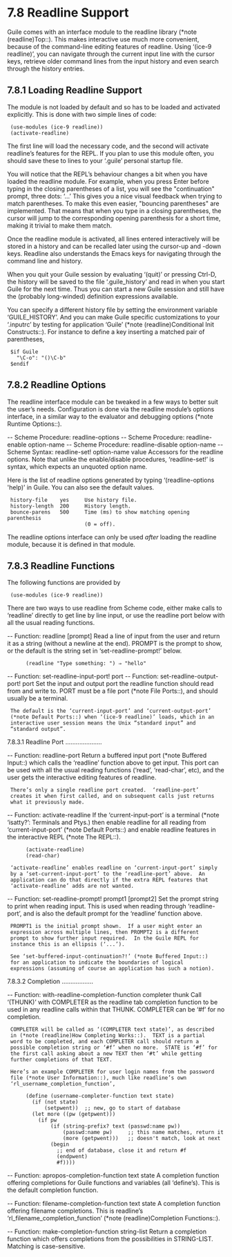 7.8 Readline Support
====================

Guile comes with an interface module to the readline library (*note
(readline)Top::).  This makes interactive use much more convenient,
because of the command-line editing features of readline.  Using ‘(ice-9
readline)’, you can navigate through the current input line with the
cursor keys, retrieve older command lines from the input history and
even search through the history entries.

7.8.1 Loading Readline Support
------------------------------

The module is not loaded by default and so has to be loaded and
activated explicitly.  This is done with two simple lines of code:

     (use-modules (ice-9 readline))
     (activate-readline)

   The first line will load the necessary code, and the second will
activate readline’s features for the REPL. If you plan to use this
module often, you should save these to lines to your ‘.guile’ personal
startup file.

   You will notice that the REPL’s behaviour changes a bit when you have
loaded the readline module.  For example, when you press Enter before
typing in the closing parentheses of a list, you will see the
"continuation" prompt, three dots: ‘...’ This gives you a nice visual
feedback when trying to match parentheses.  To make this even easier,
"bouncing parentheses" are implemented.  That means that when you type
in a closing parentheses, the cursor will jump to the corresponding
opening parenthesis for a short time, making it trivial to make them
match.

   Once the readline module is activated, all lines entered
interactively will be stored in a history and can be recalled later
using the cursor-up and -down keys.  Readline also understands the Emacs
keys for navigating through the command line and history.

   When you quit your Guile session by evaluating ‘(quit)’ or pressing
Ctrl-D, the history will be saved to the file ‘.guile_history’ and read
in when you start Guile for the next time.  Thus you can start a new
Guile session and still have the (probably long-winded) definition
expressions available.

   You can specify a different history file by setting the environment
variable ‘GUILE_HISTORY’.  And you can make Guile specific
customizations to your ‘.inputrc’ by testing for application ‘Guile’
(*note (readline)Conditional Init Constructs::).  For instance to define
a key inserting a matched pair of parentheses,

     $if Guile
       "\C-o": "()\C-b"
     $endif

7.8.2 Readline Options
----------------------

The readline interface module can be tweaked in a few ways to better
suit the user’s needs.  Configuration is done via the readline module’s
options interface, in a similar way to the evaluator and debugging
options (*note Runtime Options::).

 -- Scheme Procedure: readline-options
 -- Scheme Procedure: readline-enable option-name
 -- Scheme Procedure: readline-disable option-name
 -- Scheme Syntax: readline-set! option-name value
     Accessors for the readline options.  Note that unlike the
     enable/disable procedures, ‘readline-set!’ is syntax, which expects
     an unquoted option name.

   Here is the list of readline options generated by typing
‘(readline-options 'help)’ in Guile.  You can also see the default
values.

     history-file    yes     Use history file.
     history-length  200     History length.
     bounce-parens   500     Time (ms) to show matching opening parenthesis
                             (0 = off).

   The readline options interface can only be used _after_ loading the
readline module, because it is defined in that module.

7.8.3 Readline Functions
------------------------

The following functions are provided by

     (use-modules (ice-9 readline))

   There are two ways to use readline from Scheme code, either make
calls to ‘readline’ directly to get line by line input, or use the
readline port below with all the usual reading functions.

 -- Function: readline [prompt]
     Read a line of input from the user and return it as a string
     (without a newline at the end).  PROMPT is the prompt to show, or
     the default is the string set in ‘set-readline-prompt!’ below.

          (readline "Type something: ") ⇒ "hello"

 -- Function: set-readline-input-port! port
 -- Function: set-readline-output-port! port
     Set the input and output port the readline function should read
     from and write to.  PORT must be a file port (*note File Ports::),
     and should usually be a terminal.

     The default is the ‘current-input-port’ and ‘current-output-port’
     (*note Default Ports::) when ‘(ice-9 readline)’ loads, which in an
     interactive user session means the Unix “standard input” and
     “standard output”.

7.8.3.1 Readline Port
.....................

 -- Function: readline-port
     Return a buffered input port (*note Buffered Input::) which calls
     the ‘readline’ function above to get input.  This port can be used
     with all the usual reading functions (‘read’, ‘read-char’, etc),
     and the user gets the interactive editing features of readline.

     There’s only a single readline port created.  ‘readline-port’
     creates it when first called, and on subsequent calls just returns
     what it previously made.

 -- Function: activate-readline
     If the ‘current-input-port’ is a terminal (*note ‘isatty?’:
     Terminals and Ptys.) then enable readline for all reading from
     ‘current-input-port’ (*note Default Ports::) and enable readline
     features in the interactive REPL (*note The REPL::).

          (activate-readline)
          (read-char)

     ‘activate-readline’ enables readline on ‘current-input-port’ simply
     by a ‘set-current-input-port’ to the ‘readline-port’ above.  An
     application can do that directly if the extra REPL features that
     ‘activate-readline’ adds are not wanted.

 -- Function: set-readline-prompt! prompt1 [prompt2]
     Set the prompt string to print when reading input.  This is used
     when reading through ‘readline-port’, and is also the default
     prompt for the ‘readline’ function above.

     PROMPT1 is the initial prompt shown.  If a user might enter an
     expression across multiple lines, then PROMPT2 is a different
     prompt to show further input required.  In the Guile REPL for
     instance this is an ellipsis (‘...’).

     See ‘set-buffered-input-continuation?!’ (*note Buffered Input::)
     for an application to indicate the boundaries of logical
     expressions (assuming of course an application has such a notion).

7.8.3.2 Completion
..................

 -- Function: with-readline-completion-function completer thunk
     Call ‘(THUNK)’ with COMPLETER as the readline tab completion
     function to be used in any readline calls within that THUNK.
     COMPLETER can be ‘#f’ for no completion.

     COMPLETER will be called as ‘(COMPLETER text state)’, as described
     in (*note (readline)How Completing Works::).  TEXT is a partial
     word to be completed, and each COMPLETER call should return a
     possible completion string or ‘#f’ when no more.  STATE is ‘#f’ for
     the first call asking about a new TEXT then ‘#t’ while getting
     further completions of that TEXT.

     Here’s an example COMPLETER for user login names from the password
     file (*note User Information::), much like readline’s own
     ‘rl_username_completion_function’,

          (define (username-completer-function text state)
            (if (not state)
                (setpwent))  ;; new, go to start of database
            (let more ((pw (getpwent)))
              (if pw
                  (if (string-prefix? text (passwd:name pw))
                      (passwd:name pw)     ;; this name matches, return it
                      (more (getpwent)))   ;; doesn't match, look at next
                  (begin
                    ;; end of database, close it and return #f
                    (endpwent)
                    #f))))

 -- Function: apropos-completion-function text state
     A completion function offering completions for Guile functions and
     variables (all ‘define’s).  This is the default completion
     function.

 -- Function: filename-completion-function text state
     A completion function offering filename completions.  This is
     readline’s ‘rl_filename_completion_function’ (*note
     (readline)Completion Functions::).

 -- Function: make-completion-function string-list
     Return a completion function which offers completions from the
     possibilities in STRING-LIST.  Matching is case-sensitive.

